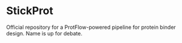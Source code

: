 # StickProt
Official repository for a ProtFlow-powered pipeline for protein binder design. Name is up for debate.
